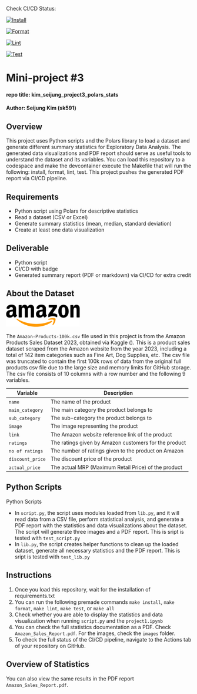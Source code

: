 Check CI/CD Status: 

[![Install](https://github.com/nogibjj/kim_seijung_project3_polars_stats/actions/workflows/install.yml/badge.svg)](https://github.com/nogibjj/kim_seijung_project3_polars_stats/actions/workflows/install.yml)

[![Format](https://github.com/nogibjj/kim_seijung_project3_polars_stats/actions/workflows/format.yml/badge.svg)](https://github.com/nogibjj/kim_seijung_project3_polars_stats/actions/workflows/format.yml)

[![Lint](https://github.com/nogibjj/kim_seijung_project3_polars_stats/actions/workflows/lint.yml/badge.svg)](https://github.com/nogibjj/kim_seijung_project3_polars_stats/actions/workflows/lint.yml)

[![Test](https://github.com/nogibjj/kim_seijung_project3_polars_stats/actions/workflows/test.yml/badge.svg)](https://github.com/nogibjj/kim_seijung_project3_polars_stats/actions/workflows/test.yml)


# Mini-project #3
#### repo title: kim_seijung_project3_polars_stats
#### Author: Seijung Kim (sk591)

## Overview
This project uses Python scripts and the Polars library to load a dataset and generate different summary statistics for Exploratory Data Analysis. The generated data visualizations and PDF report should serve as useful tools to understand the dataset and its variables. You can load this repository to a codespace and make the devcontainer execute the Makefile that will run the following: install, format, lint, test. This project pushes the generated PDF report via CI/CD pipeline.

## Requirements

* Python script using Polars for descriptive statistics
* Read a dataset (CSV or Excel)
* Generate summary statistics (mean, median, standard deviation)
* Create at least one data visualization

## Deliverable
* Python script 
* CI/CD with badge
* Generated summary report (PDF or markdown) via CI/CD for extra credit

## About the Dataset
<img src="Amazon-Logo.webp" alt="Amazon Logo" width="200"/>

The `Amazon-Products-100k.csv` file used in this project is from the Amazon Products Sales Dataset 2023, obtained via Kaggle (). This is a product sales dataset scraped from the Amazon website from the year 2023, including a total of 142 item categories such as Fine Art, Dog Supplies, etc. The csv file was truncated to contain the first 100k rows of data from the original full products csv file due to the large size and memory limits for GitHub storage. The csv file consists of 10 columns with a row number and the following 9 variables.

| **Variable**      | **Description**                                                          |
|-------------------|--------------------------------------------------------------------------|
| `name`            | The name of the product                                                  |
| `main_category`   | The main category the product belongs to                                 |
| `sub_category`    | The sub-category the product belongs to                                  |
| `image`           | The image representing the product                                       |
| `link`            | The Amazon website reference link of the product                         |
| `ratings`         | The ratings given by Amazon customers for the product                    |
| `no of ratings`   | The number of ratings given to the product on Amazon                     |
| `discount_price`  | The discount price of the product                                        |
| `actual_price`    | The actual MRP (Maximum Retail Price) of the product                     |


## Python Scripts

Python Scripts
* In `script.py`, the script uses modules loaded from `lib.py`, and it will read data from a CSV file, perform statistical analysis, and generate a PDF report with the statistics and data visualizations about the dataset. The script will generate three images and a PDF report. This is sript is tested with `test_script.py` 
* In `lib.py`, the script creates helper functions to clean up the loaded dataset, generate all necessary statistics and the PDF report. This is sript is tested with `test_lib.py` 

## Instructions
1. Once you load this repository, wait for the installation of requirements.txt
2. You can run the following premade commands `make install`, `make format`, `make lint`, `make test`, or `make all`
3. Check whether you are able to display the statistics and data visualization when running `script.py` and the `project1.ipynb`
4. You can check the full statistics documentation as a PDF. Check `Amazon_Sales_Report.pdf`. For the images, check the `images` folder.
5. To check the full status of the CI/CD pipeline, navigate to the Actions tab of your repository on GitHub.

## Overview of Statistics
You can also view the same results in the PDF report `Amazon_Sales_Report.pdf`.



